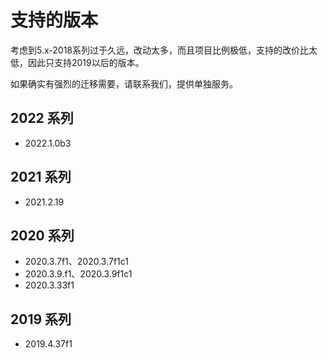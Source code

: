 # 支持的版本

考虑到5.x-2018系列过于久远，改动太多，而且项目比例极低，支持的改价比太低，因此只支持2019以后的版本。

如果确实有强烈的迁移需要，请联系我们，提供单独服务。

## 2022 系列

- 2022.1.0b3

## 2021 系列

- 2021.2.19

## 2020 系列

- 2020.3.7f1、2020.3.7f1c1
- 2020.3.9.f1、2020.3.9f1c1
- 2020.3.33f1

## 2019 系列

- 2019.4.37f1

